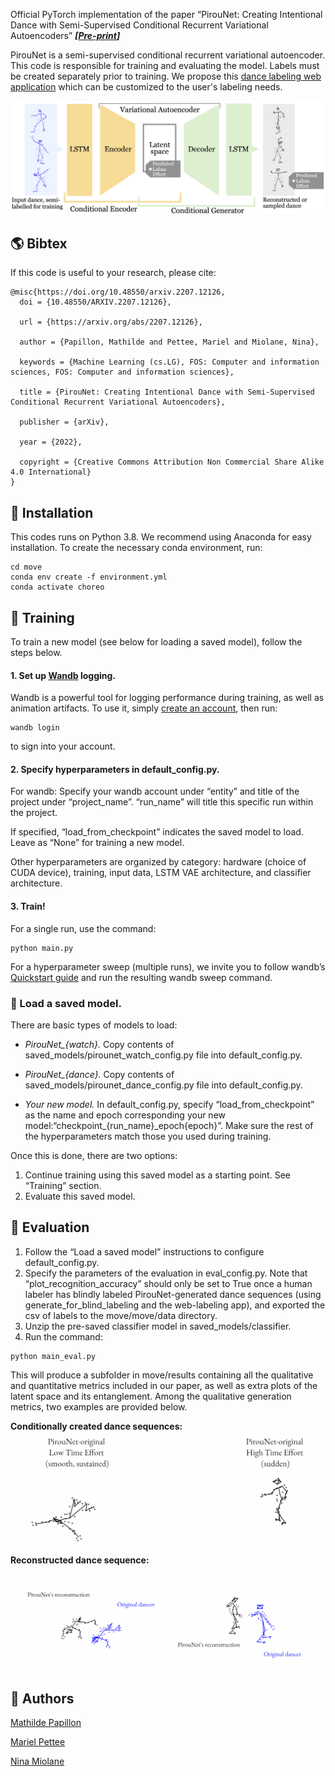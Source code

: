Official PyTorch implementation of the paper “PirouNet: Creating Intentional Dance with Semi-Supervised Conditional Recurrent Variational Autoencoders”
***[[Pre-print](https://arxiv.org/pdf/2207.12126.pdf)]***

PirouNet is a semi-supervised conditional recurrent variational autoencoder. This code is responsible for training and evaluating the model. Labels must be created separately prior to training. We propose this [dance labeling web application](https://github.com/mathildepapillon/move_label) which can be customized to the user's labeling needs.

![Overview of PirouNet's LSTM+VAE architecture.](/images/arch_overview.jpeg)

## 🌎 Bibtex ##
If this code is useful to your research, please cite:

```
@misc{https://doi.org/10.48550/arxiv.2207.12126,
  doi = {10.48550/ARXIV.2207.12126},

  url = {https://arxiv.org/abs/2207.12126},

  author = {Papillon, Mathilde and Pettee, Mariel and Miolane, Nina},

  keywords = {Machine Learning (cs.LG), FOS: Computer and information sciences, FOS: Computer and information sciences},

  title = {PirouNet: Creating Intentional Dance with Semi-Supervised Conditional Recurrent Variational Autoencoders},

  publisher = {arXiv},

  year = {2022},

  copyright = {Creative Commons Attribution Non Commercial Share Alike 4.0 International}
}
```


## 🏡 Installation ##

This codes runs on Python 3.8. We recommend using Anaconda for easy installation. To create the necessary conda environment, run:
```
cd move
conda env create -f environment.yml
conda activate choreo
```

## 🚀 Training ##

To train a new model (see below for loading a saved model), follow the steps below.

#### 1. Set up [Wandb](https://wandb.ai/home) logging.

Wandb is a powerful tool for logging performance during training, as well as animation artifacts. To use it, simply [create an account](https://wandb.auth0.com/login?state=hKFo2SBNb0U4SjE0ZWN3OGZtbTlJWTRpYkNmU0dUTWZKSDk3Y6FupWxvZ2luo3RpZNkgODhWd254WW1zdG51RTREd0pWOGVKWVVzZkVOZ0dydGqjY2lk2SBWU001N1VDd1Q5d2JHU3hLdEVER1FISUtBQkhwcHpJdw&client=VSM57UCwT9wbGSxKtEDGQHIKABHppzIw&protocol=oauth2&nonce=dEZVS3dvYXFVSjdjZFFGdw%3D%3D&redirect_uri=https%3A%2F%2Fapi.wandb.ai%2Foidc%2Fcallback&response_mode=form_post&response_type=id_token&scope=openid%20profile%20email&signup=true), then run:
```
wandb login
```
to sign into your account.

#### 2. Specify hyperparameters in default_config.py.

For wandb: Specify your wandb account under “entity” and title of the project under “project_name”. “run_name” will title this specific run within the project.

If specified, “load_from_checkpoint” indicates the saved model to load. Leave as “None” for training a new model.

Other hyperparameters are organized by category: hardware (choice of CUDA device), training, input data, LSTM VAE architecture, and classifier architecture.

#### 3. Train!
For a single run, use the command:
```
python main.py
```
For a hyperparameter sweep (multiple runs), we invite you to follow wandb’s [Quickstart guide](https://docs.wandb.ai/guides/sweeps/quickstart) and run the resulting wandb sweep command.

### 📕 Load a saved model.
There are basic types of models to load:
* *PirouNet_{watch}.*
Copy contents of saved_models/pirounet_watch_config.py file into default_config.py.

* *PirouNet_{dance}.*
Copy contents of saved_models/pirounet_dance_config.py file into default_config.py.

* *Your new model.*
In default_config.py, specify “load_from_checkpoint” as the name and epoch corresponding your new model:“checkpoint_{run_name}_epoch{epoch}”.
Make sure the rest of the hyperparameters match those you used during training.

Once this is done, there are two options:
1. Continue training using this saved model as a starting point. See “Training” section.
2. Evaluate this saved model.

## 🕺 Evaluation ##

1. Follow the “Load a saved model” instructions to configure default_config.py.
2. Specify the parameters of the evaluation in eval_config.py. Note that “plot_recognition_accuracy” should only be set to True once a human labeler has blindly labeled PirouNet-generated dance sequences (using generate_for_blind_labeling and the web-labeling app), and exported the csv of labels to the move/move/data directory.
3. Unzip the pre-saved classifier model in saved_models/classifier.
4. Run the command:
```
python main_eval.py
```
This will produce a subfolder in move/results containing all the qualitative and quantitative metrics included in our paper, as well as extra plots of the latent space and its entanglement. Among the qualitative generation metrics, two examples are provided below.

**Conditionally created dance sequences:**
![Animated dance sequences conditionally created by PirouNet.](/images/side_by_side_pirounet_originals.gif)

**Reconstructed dance sequence:**
![PirouNet reconstructs input dance.](/images/side_by_side_recon.gif)

## 💃 Authors ##
[Mathilde Papillon](https://sites.google.com/view/mathildepapillon)

[Mariel Pettee](https://mariel-pettee.github.io/)

[Nina Miolane](https://www.ninamiolane.com/)
